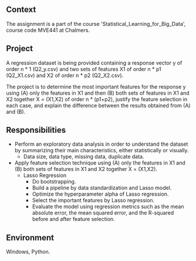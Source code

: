## Context
The assignment is a part of the course 'Statistical_Learning_for_Big_Data', course code MVE441 at Chalmers.

## Project
A regression dataset is being provided containing a response vector y of order n * 1 (Q2_y.csv) and two sets of features X1 of order n * p1  (Q2_X1.csv) and X2 of order n * p2 (Q2_X2.csv).

The project is to determine the most important features for the response y using (A) only the features in X1 and then (B) both sets of features in X1 and X2 together X = (X1,X2) of order n * (p1+p2), justify the feature selection in each case, and explain the difference between the results obtained from (A) and (B).

## Responsibilities
- Perform an exploratory data analysis in order to understand the dataset by summarizing their main characteristics, either statistically or visually.
  *  Data size, data type, missing data, duplicate data.
- Apply feature selection technique using (A) only the features in X1 and (B) both sets of features in X1 and X2 together X = (X1,X2).
  * Lasso Regression
    - Do bootstrapping.
    - Build a pipeline by data standardization and Lasso model.
    - Optimize the hyperparameter alpha of Lasso regression.
    - Select the important features by Lasso regression.
    - Evaluate the model using regression metrics such as the mean absolute error, the mean squared error, and the R-squared before and after feature selection.

## Environment
Windows, Python.
